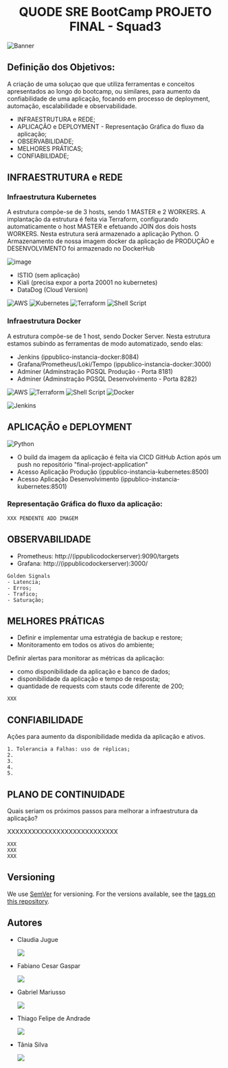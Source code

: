 <h1 align="center"> QUODE SRE BootCamp PROJETO FINAL - Squad3 </h1>

![Banner](https://user-images.githubusercontent.com/111643131/191636003-23204e01-bdc0-40ad-be32-206825b752ec.jpg)

## Definição dos Objetivos:

A criação de uma soluçao que que utiliza ferramentas e conceitos apresentados ao longo do bootcamp, ou similares, para aumento da confiabilidade de uma aplicação, focando em processo de deployment, automação, escalabilidade e observabilidade.

* INFRAESTRUTURA e REDE;
* APLICAÇÃO e DEPLOYMENT - Representação Gráfica do fluxo da aplicação;
* OBSERVABILIDADE;
* MELHORES PRÁTICAS;
* CONFIABILIDADE;

## INFRAESTRUTURA e REDE
### Infraestrutura Kubernetes

A estrutura compõe-se de 3 hosts, sendo 1 MASTER e 2 WORKERS.
A implantação da estrutura é feita via Terraform, configurando automaticamente o host MASTER e efetuando JOIN dos dois hosts WORKERS.
Nesta estrutura será armazenado a aplicação Python.
O Armazenamento de nossa imagem docker da aplicação de PRODUÇÃO e DESENVOLVIMENTO foi armazenado no DockerHub

![image](https://user-images.githubusercontent.com/111643131/191832846-14479b87-e34f-4d14-b6f2-02e55571b137.png)


- ISTIO (sem aplicação)
- Kiali (precisa expor a porta 20001 no kubernetes)
- DataDog (Cloud Version)

![AWS](https://img.shields.io/badge/AWS-%23FF9900.svg?style=for-the-badge&logo=amazon-aws&logoColor=white)
![Kubernetes](https://img.shields.io/badge/kubernetes-%23326ce5.svg?style=for-the-badge&logo=kubernetes&logoColor=white)
![Terraform](https://img.shields.io/badge/terraform-%235835CC.svg?style=for-the-badge&logo=terraform&logoColor=white)
![Shell Script](https://img.shields.io/badge/shell_script-%23121011.svg?style=for-the-badge&logo=gnu-bash&logoColor=white)

### Infraestrutura Docker

A estrutura compõe-se de 1 host, sendo Docker Server.
Nesta estrutura estamos subindo as ferramentas de modo automatizado, sendo elas:
- Jenkins (ippublico-instancia-docker:8084)
- Grafana/Prometheus/Loki/Tempo (ippublico-instancia-docker:3000)
- Adminer (Adminstração PGSQL Produção - Porta 8181)
- Adminer (Adminstração PGSQL Desenvolvimento - Porta 8282)

![AWS](https://img.shields.io/badge/AWS-%23FF9900.svg?style=for-the-badge&logo=amazon-aws&logoColor=white)
![Terraform](https://img.shields.io/badge/terraform-%235835CC.svg?style=for-the-badge&logo=terraform&logoColor=white)
![Shell Script](https://img.shields.io/badge/shell_script-%23121011.svg?style=for-the-badge&logo=gnu-bash&logoColor=white)
![Docker](https://img.shields.io/badge/docker-%230db7ed.svg?style=for-the-badge&logo=docker&logoColor=white)

![Jenkins](https://img.shields.io/badge/jenkins-%232C5263.svg?style=for-the-badge&logo=jenkins&logoColor=white)


## APLICAÇÃO e DEPLOYMENT

![Python](https://img.shields.io/badge/python-3670A0?style=for-the-badge&logo=python&logoColor=ffdd54)

- O build da imagem da aplicação é feita via CICD GitHub Action após um push no repositório "final-project-application"
- Acesso Aplicação Produção (ippublico-instancia-kubernetes:8500)
- Acesso Aplicação Desenvolvimento (ippublico-instancia-kubernetes:8501)

### Representação Gráfica do fluxo da aplicação:
```
XXX PENDENTE ADD IMAGEM
```

## OBSERVABILIDADE

- Prometheus: http://(ippublicodockerserver):9090/targets
- Grafana: http://(ippublicodockerserver):3000/

```
Golden Signals
- Latencia;
- Erros;
- Trafico;
- Saturação;
```

## MELHORES PRÁTICAS
- Definir e implementar uma estratégia de backup e restore;
- Monitoramento em todos os ativos do ambiente;

Definir alertas para monitorar as métricas da aplicação:
- como disponibilidade da aplicação e banco de dados; 
- disponibilidade da aplicação e tempo de resposta; 
- quantidade de requests com stauts code diferente de 200;

```
XXX
```

## CONFIABILIDADE
Ações para aumento da disponibilidade medida da aplicação e ativos.

```
1. Tolerancia a Falhas: uso de réplicas;
2. 
3. 
4.
5.
```

## PLANO DE CONTINUIDADE
Quais seriam os próximos passos para melhorar a infraestrutura da aplicação?

XXXXXXXXXXXXXXXXXXXXXXXXXXX

```
XXX
XXX
XXX
```

## Versioning
We use [SemVer](http://semver.org/) for versioning. For the versions available, see the [tags on this repository](https://github.com/your/project/tags). 

## Autores
- Claudia Jugue [<p align="left"><img src="https://img.shields.io/badge/linkedin-%230077B5.svg?&style=for-the-badge&logo=linkedin&logoColor=white" /></p>](https://www.linkedin.com/in/claudia-jugue/)  
- Fabiano Cesar Gaspar [<p align="left"><img src="https://img.shields.io/badge/linkedin-%230077B5.svg?&style=for-the-badge&logo=linkedin&logoColor=white" /></p>](https://www.linkedin.com/in/thiago-felipe-de-andrade-932aab5/)
- Gabriel Mariusso [<p align="left"><img src="https://img.shields.io/badge/linkedin-%230077B5.svg?&style=for-the-badge&logo=linkedin&logoColor=white" /></p>](https://www.linkedin.com/in/gabriel-mariusso/)
- Thiago Felipe de Andrade [<p align="left"><img src="https://img.shields.io/badge/linkedin-%230077B5.svg?&style=for-the-badge&logo=linkedin&logoColor=white" /></p>](https://www.linkedin.com/in/thiago-felipe-de-andrade-932aab5/)
- Tânia Silva [<p align="left"><img src="https://img.shields.io/badge/linkedin-%230077B5.svg?&style=for-the-badge&logo=linkedin&logoColor=white" /></p>](https://www.linkedin.com/in/taniass/)



